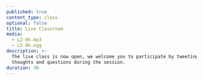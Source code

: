 ```yaml
---
published: true
content_type: class
optional: false
title: Live Classroom
media:
  - L2-8k.mp3
  - L2-8k.ogg
description: >-
  The live class is now open, we welcome you to participate by tweeting your
  thoughts and questions during the session.
duration: 30
---
```

